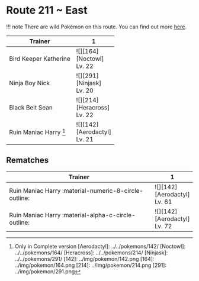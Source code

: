 # Route 211 ~ East

!!! note
    There are wild Pokémon on this route. You can find out more [here](../../wild_pokemon/route_211__east/).


Trainer                | 1
---                    | ---
Bird Keeper Katherine  | ![][164]<br>[Noctowl]<br>Lv. 22
Ninja Boy Nick         | ![][291]<br>[Ninjask]<br>Lv. 20
Black Belt Sean        | ![][214]<br>[Heracross]<br>Lv. 22
Ruin Maniac Harry [^1] | ![][142]<br>[Aerodactyl]<br>Lv. 21

## Rematches

Trainer                                               | 1
---                                                   | ---
Ruin Maniac Harry :material-numeric-8-circle-outline: | ![][142]<br>[Aerodactyl]<br>Lv. 61
Ruin Maniac Harry :material-alpha-c-circle-outline:   | ![][142]<br>[Aerodactyl]<br>Lv. 72

[^1]: Only in Complete version
[Aerodactyl]: ../../pokemons/142/
[Noctowl]: ../../pokemons/164/
[Heracross]: ../../pokemons/214/
[Ninjask]: ../../pokemons/291/
[142]: ../img/pokemon/142.png
[164]: ../img/pokemon/164.png
[214]: ../img/pokemon/214.png
[291]: ../img/pokemon/291.png
